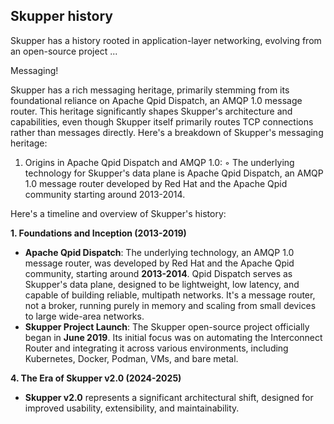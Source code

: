 ## Skupper history

Skupper has a history rooted in application-layer networking, evolving from an open-source project ...

Messaging!

Skupper has a rich messaging heritage, primarily stemming from its foundational reliance on Apache Qpid Dispatch, an AMQP 1.0 message router. This heritage significantly shapes Skupper's architecture and capabilities, even though Skupper itself primarily routes TCP connections rather than messages directly.
Here's a breakdown of Skupper's messaging heritage:
1. Origins in Apache Qpid Dispatch and AMQP 1.0:
    ◦ The underlying technology for Skupper's data plane is Apache Qpid Dispatch, an AMQP 1.0 message router developed by Red Hat and the Apache Qpid community starting around 2013-2014.

Here's a timeline and overview of Skupper's history:

**1. Foundations and Inception (2013-2019)**
*   **Apache Qpid Dispatch**: The underlying technology, an AMQP 1.0 message router, was developed by Red Hat and the Apache Qpid community, starting around **2013-2014**. Qpid Dispatch serves as Skupper's data plane, designed to be lightweight, low latency, and capable of building reliable, multipath networks. It's a message router, not a broker, running purely in memory and scaling from small devices to large wide-area networks.
*   **Skupper Project Launch**: The Skupper open-source project officially began in **June 2019**. Its initial focus was on automating the Interconnect Router and integrating it across various environments, including Kubernetes, Docker, Podman, VMs, and bare metal.

**4. The Era of Skupper v2.0 (2024-2025)**
*   **Skupper v2.0** represents a significant architectural shift, designed for improved usability, extensibility, and maintainability.
